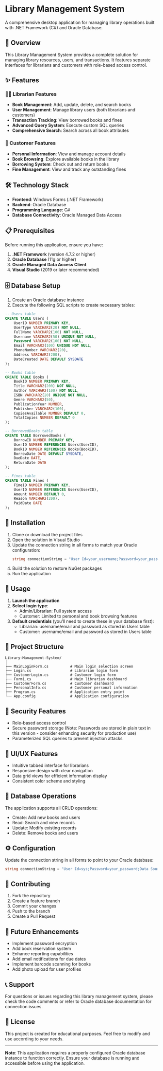 # Library Management System

A comprehensive desktop application for managing library operations built with .NET Framework (C#) and Oracle Database.

## 📖 Overview

This Library Management System provides a complete solution for managing library resources, users, and transactions. It features separate interfaces for librarians and customers with role-based access control.

## ✨ Features

### 👨‍💼 Librarian Features
- **Book Management**: Add, update, delete, and search books
- **User Management**: Manage library users (both librarians and customers)
- **Transaction Tracking**: View borrowed books and fines
- **Advanced Query System**: Execute custom SQL queries
- **Comprehensive Search**: Search across all book attributes

### 👤 Customer Features
- **Personal Information**: View and manage account details
- **Book Browsing**: Explore available books in the library
- **Borrowing System**: Check out and return books
- **Fine Management**: View and track any outstanding fines

## 🛠️ Technology Stack

- **Frontend**: Windows Forms (.NET Framework)
- **Backend**: Oracle Database
- **Programming Language**: C#
- **Database Connectivity**: Oracle Managed Data Access

## 📋 Prerequisites

Before running this application, ensure you have:

1. **.NET Framework** (version 4.7.2 or higher)
2. **Oracle Database** (11g or higher)
3. **Oracle Managed Data Access Client**
4. **Visual Studio** (2019 or later recommended)

## 🗄️ Database Setup

1. Create an Oracle database instance
2. Execute the following SQL scripts to create necessary tables:

```sql
-- Users table
CREATE TABLE Users (
    UserID NUMBER PRIMARY KEY,
    UserType VARCHAR2(20) NOT NULL,
    FullName VARCHAR2(100) NOT NULL,
    Username VARCHAR2(50) UNIQUE NOT NULL,
    Password VARCHAR2(100) NOT NULL,
    Email VARCHAR2(100) UNIQUE NOT NULL,
    PhoneNumber VARCHAR2(20),
    Address VARCHAR2(200),
    DateCreated DATE DEFAULT SYSDATE
);

-- Books table
CREATE TABLE Books (
    BookID NUMBER PRIMARY KEY,
    Title VARCHAR2(200) NOT NULL,
    Author VARCHAR2(100) NOT NULL,
    ISBN VARCHAR2(20) UNIQUE NOT NULL,
    Genre VARCHAR2(50),
    PublicationYear NUMBER,
    Publisher VARCHAR2(100),
    CopiesAvailable NUMBER DEFAULT 0,
    TotalCopies NUMBER DEFAULT 0
);

-- BorrowedBooks table
CREATE TABLE BorrowedBooks (
    BorrowID NUMBER PRIMARY KEY,
    UserID NUMBER REFERENCES Users(UserID),
    BookID NUMBER REFERENCES Books(BookID),
    BorrowDate DATE DEFAULT SYSDATE,
    DueDate DATE,
    ReturnDate DATE
);

-- Fines table
CREATE TABLE Fines (
    FineID NUMBER PRIMARY KEY,
    UserID NUMBER REFERENCES Users(UserID),
    Amount NUMBER DEFAULT 0,
    Reason VARCHAR2(200),
    PaidDate DATE
);
```

## 🔧 Installation

1. Clone or download the project files
2. Open the solution in Visual Studio
3. Update the connection string in all forms to match your Oracle configuration:
   ```csharp
   string connectionString = "User Id=your_username;Password=your_password;Data Source=your_oracle_connection_string;";
   ```
4. Build the solution to restore NuGet packages
5. Run the application

## 🚀 Usage

1. **Launch the application**
2. **Select login type**:
   - Admin/Librarian: Full system access
   - Customer: Limited to personal and book browsing features
3. **Default credentials** (you'll need to create these in your database first):
   - Librarian: username/email and password as stored in Users table
   - Customer: username/email and password as stored in Users table

## 📁 Project Structure

```
Library-Management-System/
│
├── MainLoginForm.cs          # Main login selection screen
├── Login.cs                  # Librarian login form
├── CustomerLogin.cs          # Customer login form
├── Form1.cs                  # Main librarian dashboard
├── CustomerForm.cs           # Customer dashboard
├── PersonalInfo.cs           # Customer personal information
├── Program.cs                # Application entry point
└── App.config                # Application configuration
```

## 🔐 Security Features

- Role-based access control
- Secure password storage (Note: Passwords are stored in plain text in this version - consider enhancing security for production use)
- Parameterized SQL queries to prevent injection attacks

## 🎨 UI/UX Features

- Intuitive tabbed interface for librarians
- Responsive design with clear navigation
- Data grid views for efficient information display
- Consistent color scheme and styling

## 🔄 Database Operations

The application supports all CRUD operations:
- Create: Add new books and users
- Read: Search and view records
- Update: Modify existing records
- Delete: Remove books and users

## ⚙️ Configuration

Update the connection string in all forms to point to your Oracle database:

```csharp
string connectionString = "User Id=sys;Password=your_password;Data Source=(DESCRIPTION=(ADDRESS=(PROTOCOL=TCP)(HOST=localhost)(PORT=1521))(CONNECT_DATA=(SERVICE_NAME=xe)));DBA Privilege=SYSDBA;";
```

## 🤝 Contributing

1. Fork the repository
2. Create a feature branch
3. Commit your changes
4. Push to the branch
5. Create a Pull Request

## 📝 Future Enhancements

- Implement password encryption
- Add book reservation system
- Enhance reporting capabilities
- Add email notifications for due dates
- Implement barcode scanning for books
- Add photo upload for user profiles

## 📞 Support

For questions or issues regarding this library management system, please check the code comments or refer to Oracle database documentation for connection issues.

## 📄 License

This project is created for educational purposes. Feel free to modify and use according to your needs.

---

**Note**: This application requires a properly configured Oracle database instance to function correctly. Ensure your database is running and accessible before using the application.
